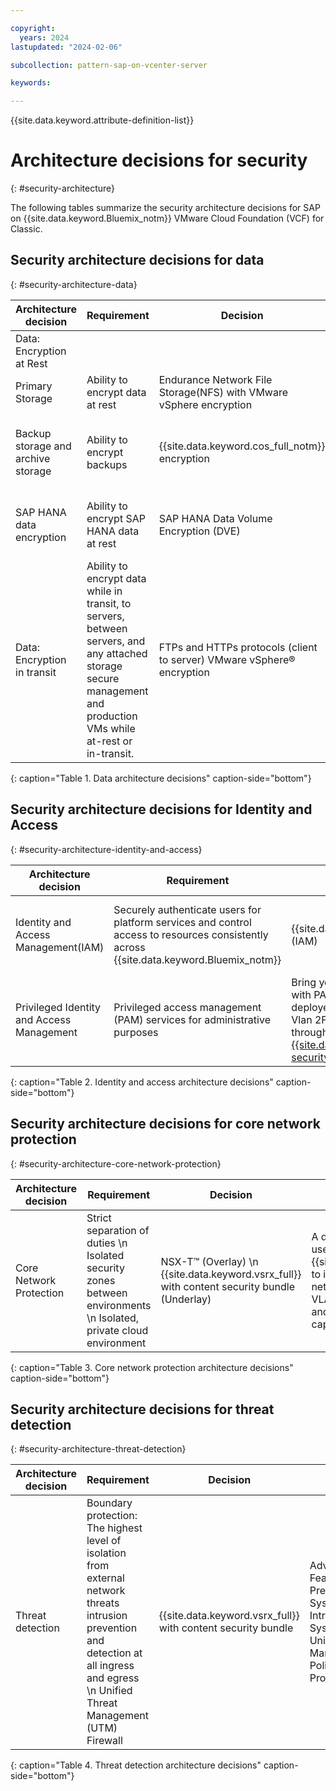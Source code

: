 ```yaml
---

copyright:
  years: 2024
lastupdated: "2024-02-06"

subcollection: pattern-sap-on-vcenter-server

keywords:

---
```


{{site.data.keyword.attribute-definition-list}}

# Architecture decisions for security
{: #security-architecture}

The following tables summarize the security architecture decisions for SAP on {{site.data.keyword.Bluemix_notm}} VMware Cloud Foundation (VCF) for Classic.

## Security architecture decisions for data
{: #security-architecture-data}

| Architecture decision | Requirement | Decision | Rationale |
| -------------- | -------------- | -------------- |-------------- |
| Data: Encryption at Rest          |                                                                                                                                                                       |                                                                         |                                                                                                                                                             |
|  Primary Storage                   | Ability to encrypt data at rest                                                                                                                                       | Endurance Network File Storage(NFS) with VMware vSphere encryption                    | VMware vSphere encryption applies to all types of VMware storage, including NFS.                                                                            |
|  Backup storage and archive storage | Ability to encrypt backups                                                                                                                                            | {{site.data.keyword.cos_full_notm}} encryption                                         | By default, all objects that are stored in {{site.data.keyword.cos_full_notm}} are encrypted by using randomly generated keys and an all-or-nothing-transform (AONT).  |
| SAP HANA data encryption           | Ability to encrypt SAP HANA data at rest                                                                                                                          | SAP HANA Data Volume Encryption (DVE)                                   | DVE encrypts SAP HANA data at the persistence layer, protecting data stored on disk from unauthorized access at operating system level.                     |
| Data: Encryption in transit       | Ability to encrypt data while in transit, to servers, between servers, and any attached storage secure management and production VMs while at-rest or in-transit. | FTPs and HTTPs protocols (client to server) VMware vSphere® encryption | Secure client requests over HTTPs and FTPs \n Secure management and production VMs while at-rest or in-transit.                                                     |
{: caption="Table 1. Data architecture decisions" caption-side="bottom"}

## Security architecture decisions for Identity and Access
{: #security-architecture-identity-and-access}

| Architecture decision | Requirement | Decision | Rationale |
| -------------- | -------------- | -------------- |-------------- |
| Identity and Access Management(IAM) | Securely authenticate users for platform services and control access to resources consistently across {{site.data.keyword.Bluemix_notm}} | {{site.data.keyword.iamshort}}(IAM)                                                                                                                 | Use IAM access policies to assign users, service IDs, and trusted profiles access to resources within the {{site.data.keyword.Bluemix_notm}} account.                                                                              |
| Privileged Identity and Access Management | Privileged access management (PAM) services for administrative purposes                                         | Bring you own bastion host with PAM software that is deployed on underlay private Vlan 2FA authentication through [{{site.data.keyword.IBM}} security verify](https://www.ibm.com/products/verify-identity){: external}  | Securely access remote resources over the private network for management purposes; bastion accessed by SSH. Session recording that tracks all activities, successful or not, to note any potential threats |
{: caption="Table 2. Identity and access architecture decisions" caption-side="bottom"}

## Security architecture decisions for core network protection
{: #security-architecture-core-network-protection}

| Architecture decision | Requirement | Decision | Rationale |
| -------------- | -------------- | -------------- |-------------- |
| Core Network Protection   | Strict separation of duties \n Isolated security zones between environments \n Isolated, private cloud environment  | NSX-T™ (Overlay) \n {{site.data.keyword.vsrx_full}} with content security bundle (Underlay)  | A design combination that uses both NSX-T™ and {{site.data.keyword.vsrx_full}} to isolate VLANas and network traffic \n Separate VLANs and NSX-T™ VXLANs and the use of firewall capabilities. |
{: caption="Table 3. Core network protection architecture decisions" caption-side="bottom"}

## Security architecture decisions for threat detection
{: #security-architecture-threat-detection}

| Architecture decision | Requirement | Decision | Rationale |
| -------------- | -------------- | -------------- |-------------- |
| Threat detection          | Boundary protection: The highest level of isolation from external network threats intrusion prevention and detection at all ingress and egress \n Unified Threat Management (UTM) Firewall  | {{site.data.keyword.vsrx_full}} with content security bundle  | Advanced FW Features (Intrusion Prevention System(IPS) and Intrusion Detection System(IDS), Unified Threat Management(UTM), Policy Routing, SSL Proxy)  |
{: caption="Table 4. Threat detection architecture decisions" caption-side="bottom"}
